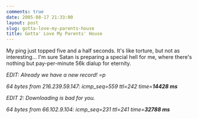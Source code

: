 ```yaml
---
comments: true
date: 2005-08-17 21:33:00
layout: post
slug: gotta-love-my-parents-house
title: Gotta' Love My Parents' House
---
```


My ping just topped five and a half seconds.  It's like torture, but not as interesting...  I'm sure Satan is preparing a special hell for me, where there's nothing but pay-per-minute 56k dialup for eternity.  

<i>EDIT:  Already we have a new record! =p  

64 bytes from 216.239.59.147: icmp_seq=559 ttl=242 time=<b>14428 ms</b>  

EDIT 2: Downloading is bad for you.  

64 bytes from 66.102.9.104: icmp_seq=231 ttl=241 time=<b>32788 ms</b></i>
